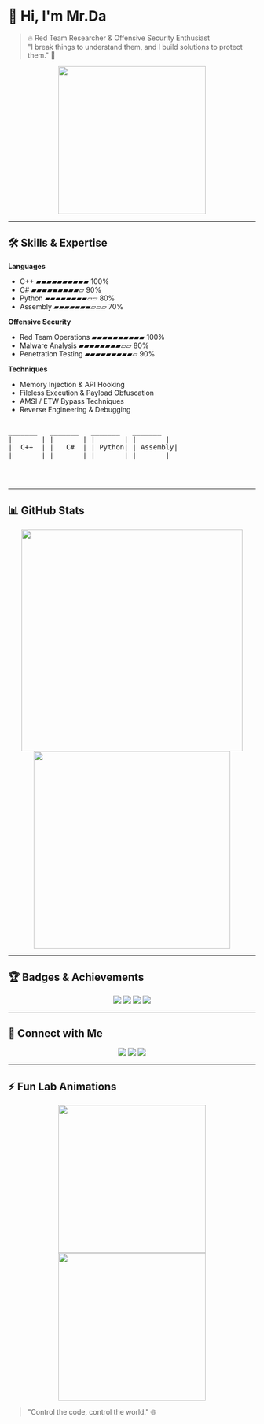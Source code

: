 # 👋 Hi, I'm Mr.Da

> 🔥 Red Team Researcher & Offensive Security Enthusiast  
> "I break things to understand them, and I build solutions to protect them." 🔐

<p align="center">
  <img src="https://media.giphy.com/media/3oEjI6SIIHBdRxXI40/giphy.gif" width="300"/>
</p>

---

## 🛠 Skills & Expertise

**Languages**
- C++ ▰▰▰▰▰▰▰▰▰▰ 100%
- C# ▰▰▰▰▰▰▰▰▰▱ 90%
- Python ▰▰▰▰▰▰▰▰▱▱ 80%
- Assembly ▰▰▰▰▰▰▰▱▱▱ 70%

**Offensive Security**
- Red Team Operations ▰▰▰▰▰▰▰▰▰▰ 100%
- Malware Analysis ▰▰▰▰▰▰▰▰▱▱ 80%
- Penetration Testing ▰▰▰▰▰▰▰▰▰▱ 90%

**Techniques**
- Memory Injection & API Hooking  
- Fileless Execution & Payload Obfuscation  
- AMSI / ETW Bypass Techniques  
- Reverse Engineering & Debugging  

<p align="center">
<pre>
<pre>
_______   _______   _______   _______
|       | |       | |       | |       |
|  C++  | |   C#  | | Python| | Assembly|
|_______| |_______| |_______| |_______|
</pre>

</pre>
</p>

---

## 📊 GitHub Stats

<p align="center">
  <img src="https://github-readme-stats.vercel.app/api?username=kk159963&show_icons=true&theme=radical&count_private=true" width="450" />
  <img src="https://github-readme-stats.vercel.app/api/top-langs/?username=kk159963&layout=compact&theme=radical" width="400" />
</p>

---

## 🏆 Badges & Achievements

<p align="center">
  <img src="https://img.shields.io/badge/C++-Expert-blue?style=for-the-badge&logo=c%2B%2B"/>
  <img src="https://img.shields.io/badge/C%23-Expert-blueviolet?style=for-the-badge&logo=c-sharp"/>
  <img src="https://img.shields.io/badge/Python-Advanced-yellow?style=for-the-badge&logo=python"/>
  <img src="https://img.shields.io/badge/RedTeam-Research-red?style=for-the-badge"/>
</p>

---

## 🔗 Connect with Me

<p align="center">
  <a href="https://github.com/kk159963"><img src="https://img.shields.io/badge/GitHub-kk159963-black?style=for-the-badge&logo=github"/></a>
  <a href="#"><img src="https://img.shields.io/badge/LinkedIn-Profile-blue?style=for-the-badge&logo=linkedin"/></a>
  <a href="#"><img src="https://img.shields.io/badge/Twitter-@YourHandle-1DA1F2?style=for-the-badge&logo=twitter"/></a>
</p>

---

## ⚡ Fun Lab Animations

<p align="center">
  <img src="https://media.giphy.com/media/l0MYt5jPR6QX5pnqM/giphy.gif" width="300"/>
  <img src="https://media.giphy.com/media/xT0GqF7V7DgHfTe9y0/giphy.gif" width="300"/>
</p>

> "Control the code, control the world." 🌐
